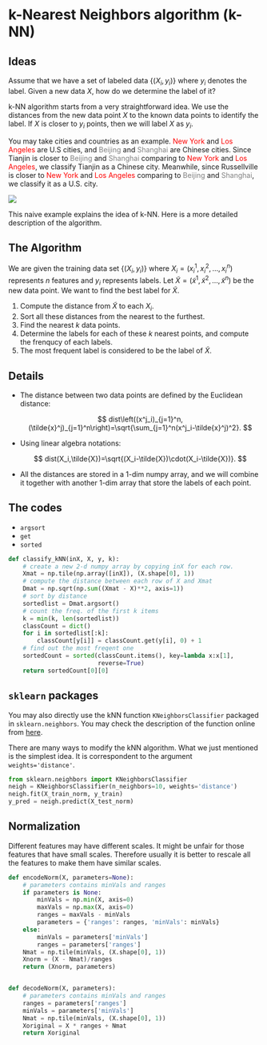 # k-Nearest Neighbors algorithm (k-NN)

## Ideas
Assume that we have a set of labeled data $\{(X_i, y_i)\}$ where $y_i$ denotes the label. Given a new data $X$, how do we determine the label of it? 

k-NN algorithm starts from a very straightforward idea. We use the distances from the new data point $X$ to the known data points to identify the label. If $X$ is closer to $y_i$ points, then we will label $X$ as $y_i$. 

You may take cities and countries as an example. <span style="color:red">New York</span> and <span style="color:red">Los Angeles</span> are U.S cities, and <span style="color:grey">Beijing</span> and <span style="color:grey">Shanghai</span> are Chinese cities. Since Tianjin is closer to <span style="color:grey">Beijing</span> and <span style="color:grey">Shanghai</span> comparing to <span style="color:red">New York</span> and <span style="color:red">Los Angeles</span>, we classify Tianjin as a Chinese city. Meanwhile, since Russellville is closer to <span style="color:red">New York</span> and <span style="color:red">Los Angeles</span> comparing to <span style="color:grey">Beijing</span> and <span style="color:grey">Shanghai</span>, we classify it as a U.S. city.

![](assests/img/2022-04-07-22-11-10.png)

This naive example explains the idea of k-NN. Here is a more detailed description of the algorithm. 

## The Algorithm

We are given the training data set $\{(X_i, y_i)\}$ where $X_i=(x_i^1,x_i^2,\ldots,x_i^n)$ represents $n$ features and $y_i$ represents labels. Let $\tilde{X}=(\tilde{x}^1,\tilde{x}^2,\ldots,\tilde{x}^n)$ be the new data point. We want to find the best label for $\tilde{X}$.

1. Compute the distance from $\tilde{X}$ to each $X_i$.
2. Sort all these distances from the nearest to the furthest. 
3. Find the nearest $k$ data points.
4. Determine the labels for each of these $k$ nearest points, and compute the frenqucy of each labels.
5. The most frequent label is considered to be the label of $\tilde{X}$.

## Details
- The distance between two data points are defined by the Euclidean distance:
  
  $$
  dist\left((x^j_i)_{j=1}^n, (\tilde{x}^j)_{j=1}^n\right)=\sqrt{\sum_{j=1}^n(x^j_i-\tilde{x}^j)^2}.
  $$
  
- Using linear algebra notations: 
  
  $$
  dist(X_i,\tilde{X})=\sqrt{(X_i-\tilde{X})\cdot(X_i-\tilde{X})}.
  $$

- All the distances are stored in a $1$-dim numpy array, and we will combine it together with another $1$-dim array that store the labels of each point.

## The codes
- `argsort`
- `get`
- `sorted`

```python
def classify_kNN(inX, X, y, k):
    # create a new 2-d numpy array by copying inX for each row.
    Xmat = np.tile(np.array([inX]), (X.shape[0], 1))
    # compute the distance between each row of X and Xmat
    Dmat = np.sqrt(np.sum((Xmat - X)**2, axis=1))
    # sort by distance
    sortedlist = Dmat.argsort()
    # count the freq. of the first k items
    k = min(k, len(sortedlist))
    classCount = dict()
    for i in sortedlist[:k]:
        classCount[y[i]] = classCount.get(y[i], 0) + 1
    # find out the most freqent one
    sortedCount = sorted(classCount.items(), key=lambda x:x[1],
                         reverse=True)
    return sortedCount[0][0]
```

## `sklearn` packages
You may also directly use the kNN function `KNeighborsClassifier` packaged in `sklearn.neighbors`. You may check the description of the function online from [here](https://scikit-learn.org/stable/modules/generated/sklearn.neighbors.KNeighborsClassifier.html).

There are many ways to modify the kNN algorithm. What we just mentioned is the simplest idea. It is correspondent to the argument `weights='distance'`.

```python
from sklearn.neighbors import KNeighborsClassifier
neigh = KNeighborsClassifier(n_neighbors=10, weights='distance')
neigh.fit(X_train_norm, y_train)
y_pred = neigh.predict(X_test_norm)
```


## Normalization
Different features may have different scales. It might be unfair for those features that have small scales. Therefore usually it is better to rescale all the features to make them have similar scales.

```python
def encodeNorm(X, parameters=None):
    # parameters contains minVals and ranges
    if parameters is None:
        minVals = np.min(X, axis=0)
        maxVals = np.max(X, axis=0)
        ranges = maxVals - minVals
        parameters = {'ranges': ranges, 'minVals': minVals}
    else:
        minVals = parameters['minVals']
        ranges = parameters['ranges']
    Nmat = np.tile(minVals, (X.shape[0], 1))
    Xnorm = (X - Nmat)/ranges
    return (Xnorm, parameters)


def decodeNorm(X, parameters):
    # parameters contains minVals and ranges
    ranges = parameters['ranges']
    minVals = parameters['minVals']
    Nmat = np.tile(minVals, (X.shape[0], 1))
    Xoriginal = X * ranges + Nmat
    return Xoriginal
```



